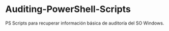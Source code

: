 # Auditing-PowerShell-Scripts
PS Scripts para recuperar información básica de auditoría del SO Windows.
